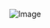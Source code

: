 ![Image](http://https://github.com/TonyYangHan/cse15l-lab-reports/blob/main/lab_report_week0_1.jpg)
